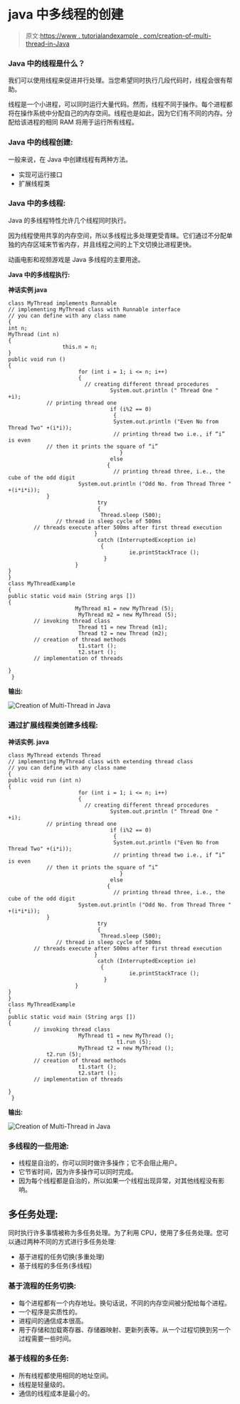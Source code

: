 # java 中多线程的创建

> 原文:[https://www . tutorialandexample . com/creation-of-multi-thread-in-Java](https://www.tutorialandexample.com/creation-of-multi-thread-in-java)

### Java 中的线程是什么？

我们可以使用线程来促进并行处理。当您希望同时执行几段代码时，线程会很有帮助。

线程是一个小进程，可以同时运行大量代码。然而，线程不同于操作。每个进程都将在操作系统中分配自己的内存空间。线程也是如此，因为它们有不同的内存。分配给该进程的相同 RAM 将用于运行所有线程。

### Java 中的线程创建:

一般来说，在 Java 中创建线程有两种方法。

*   实现可运行接口
*   扩展线程类

### Java 中的多线程:

Java 的多线程特性允许几个线程同时执行。

因为线程使用共享的内存空间，所以多线程比多处理更受青睐。它们通过不分配单独的内存区域来节省内存，并且线程之间的上下文切换比进程更快。

动画电影和视频游戏是 Java 多线程的主要用途。

**Java 中的多线程执行:**

**神话实例 java**

```
class MyThread implements Runnable
// implementing MyThread class with Runnable interface
// you can define with any class name
{
int n;
MyThread (int n)
{
                 this.n = n;
}
public void run ()
{
                      for (int i = 1; i <= n; i++)
                      { 
                        // creating different thread procedures
                                System.out.println (" Thread One " +i);
			// printing thread one
                                if (i%2 == 0)
                                 {
                                 System.out.println ("Even No from Thread Two" +(i*i));
                                 // printing thread two i.e., if “i” is even
			// then it prints the square of “i”
                                   }                                 
                                else
                               {
                                 // printing thread three, i.e., the cube of the odd digit
                      System.out.println ("Odd No. from Thread Three " +(i*i*i));
			}
                            try
                            {
                             Thread.sleep (500);
		       // thread in sleep cycle of 500ms 
		// threads execute after 500ms after first thread execution
                           }
                            catch (InterruptedException ie)
                             {
                                      ie.printStackTrace ();
                              }
                     }
}
}
class MyThreadExample 
{
public static void main (String args [])
{	
                     MyThread m1 = new MyThread (5);
                      MyThread m2 = new MyThread (5);
		// invoking thread class
                      Thread t1 = new Thread (m1);
                      Thread t2 = new Thread (m2);
		// creation of thread methods
                      t1.start ();
                      t2.start ();
		// implementation of threads

}
 } 
```

**输出:**

![Creation of Multi-Thread in Java](../Images/977353229379abacb08f6287971f56e0.png)  

### 通过扩展线程类创建多线程:

**神话实例. java**

```
class MyThread extends Thread
// implementing MyThread class with extending thread class
// you can define with any class name
{
public void run (int n)
{
                      for (int i = 1; i <= n; i++)
                      { 
                        // creating different thread procedures
                                System.out.println (" Thread One " +i);
			// printing thread one
                                if (i%2 == 0)
                                 {
                                 System.out.println ("Even No from Thread Two" +(i*i));
                                 // printing thread two i.e., if “i” is even
			// then it prints the square of “i”
                                   }                                 
                                else
                               {
                                 // printing thread three, i.e., the cube of the odd digit
                      System.out.println ("Odd No. from Thread Three " +(i*i*i));
			}
                            try
                            {
                             Thread.sleep (500);
		       // thread in sleep cycle of 500ms 
		// threads execute after 500ms after first thread execution
                           }
                            catch (InterruptedException ie)
                             {
                                      ie.printStackTrace ();
                              }
                     }
}
}
class MyThreadExample 
{
public static void main (String args [])
{	
		// invoking thread class
                      MyThread t1 = new MyThread ();
                                  t1.run (5);
                      MyThread t2 = new MyThread ();
			t2.run (5);
		// creation of thread methods
                      t1.start ();
                      t2.start ();
		// implementation of threads

}
 } 
```

**输出:**

![Creation of Multi-Thread in Java](../Images/a1fd284122add2efbc771c7c976defd9.png)  

### 多线程的一些用途:

*   线程是自治的，你可以同时做许多操作；它不会阻止用户。
*   它节省时间，因为许多操作可以同时完成。
*   因为每个线程都是自治的，所以如果一个线程出现异常，对其他线程没有影响。

## 多任务处理:

同时执行许多事情被称为多任务处理。为了利用 CPU，使用了多任务处理。您可以通过两种不同的方式进行多任务处理:

*   基于进程的任务切换(多重处理)
*   基于线程的多任务(多线程)

### 基于流程的任务切换:

*   每个进程都有一个内存地址。换句话说，不同的内存空间被分配给每个进程。
*   一个程序是实质性的。
*   进程间的通信成本很高。
*   用于存储和加载寄存器、存储器映射、更新列表等。从一个过程切换到另一个过程需要一些时间。

### 基于线程的多任务:

*   所有线程都使用相同的地址空间。
*   线程是轻量级的。
*   通信的线程成本是最小的。